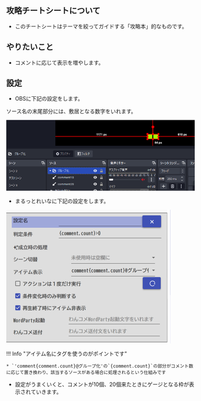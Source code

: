 ## 攻略チートシートについて

* このチートシートはテーマを絞ってガイドする「攻略本」的なものです。

## やりたいこと

* コメントに応じて表示を増やします。

## 設定

* OBSに下記の設定をします。

ソース名の末尾部分には、敷居となる数字をいれます。

![Image title](../images/cs_cometag_p02.png)

* まるっとれいなに下記の設定をします。

![Image title](../images/cs_cometag_p01.png)

!!! Info "アイテム名にタグを使うのがポイントです"

    * `'comment{comment.count}@グループ化'の`{comment.count}`の部分がコメント数に応じて置き換わり、該当するソースがある場合に処理されるという仕組みです

* 設定がうまくいくと、コメントが10個、20個来たときにゲージとなる枠が表示されていきます。

